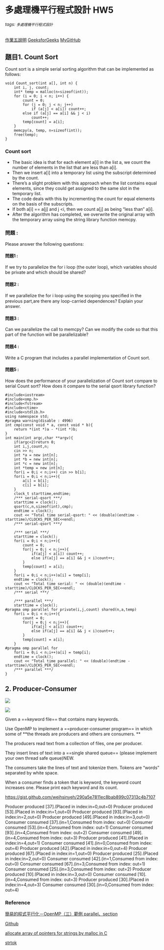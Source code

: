 # 多處理機平行程式設計 HW5
###### tags: `多處理機平行程式設計`
[作業五說明](https://hackmd.io/@ZZta/ByG45r8Qj)
[GeeksforGeeks](https://www.geeksforgeeks.org/counting-sort/)
[MyGitHub](https://github.com/weihsinyeh/parallelprogramming/tree/main/HW5)
## 題目1. Count Sort
Count sort is a simple serial sorting algorithm that can be implemented as follows:
```c=
void Count_sort(int a[], int n) { 
    int i, j, count;
    int* temp = malloc(n∗sizeof(int));
    for (i = 0; i < n; i++) { 
        count = 0; 
        for (j = 0; j < n; j++) 
            if (a[j] < a[i]) count++; 
        else if (a[j] == a[i] && j < i)
            count++;
        temp[count] = a[i]; 
    } 
    memcpy(a, temp, n∗sizeof(int)); 
    free(temp); 
} 
```
### Count sort 
* The basic idea is that for each element a[i] in the list a, we count the number of elements in the list that are less than a[i]. 
* Then we insert a[i] into a temporary list using the subscript determined by the count. 
* There’s a slight problem with this approach when the list contains equal elements, since they could get assigned to the same slot in the temporary list. 
* The code deals with this by incrementing the count for equal elements on the basis of the subscripts. 
* If both a[i] == a[j] and j <i, then we count a[j] as being “less than” a[i].
* After the algorithm has completed, we overwrite the original array with the temporary array using the string library function memcpy.

### 問題 :
Please answer the following questions:

#### 問題1 : 
If we try to parallelize the for i loop (the outer loop), which variables should be private and which should be shared?
#### 問題2 : 
If we parallelize the for i loop using the scoping you speciﬁed in the previous part,are there any loop-carried dependences? Explain your answer.
#### 問題3 : 
Can we parallelize the call to memcpy? Can we modify the code so that this part of the function will be parallelizable?
#### 問題4 : 
Write a C program that includes a parallel implementation of Count sort.
#### 問題5 : 
How does the performance of your parallelization of Count sort compare to serial Count sort? How does it compare to the serial qsort library function?
```c=
#include<iostream>
#include<omp.h>
#include<fstream>
#include<ctime>
#include<stdlib.h>
using namespace std;
#pragma warning(disable : 4996)
int cmp(const void * a, const void * b){
    return *(int *)a - *(int *)b;
}
int main(int argc,char **argv){
    if(argc<2)return 0;
    int i,j,count,n;
    cin >> n;
    int *a = new int[n];
    int *b = new int[n];
    int *c = new int[n];
    int *temp = new int[n];
    for(i = 0;i < n;i++) cin >> b[i];
    for(i = 0;i < n;i++){
        a[i] = b[i];
        c[i] = b[i];
    }
    clock_t starttime,endtime;
    /*** serial-qsort ***/
    starttime = clock();
    qsort(c,n,sizeof(int),cmp);
    endtime = clock();
    cout << "Total time serial-qsort: " << (double)(endtime - starttime)/CLOCKS_PER_SEC<<endl;
    /*** serial-qsort ***/
    
    /*** serial ***/
    starttime = clock();
    for(i = 0;i < n;i++){
        count = 0;
        for(j = 0;j < n;j++){
            if(a[j] < a[i]) count++;
            else if(a[j] == a[i] && j < i)count++;
        }
        temp[count] = a[i];
    }
    for(i = 0;i < n;i++)a[i] = temp[i];
    endtime = clock();
    cout << "Total time serial: " << (double)(endtime - starttime)/CLOCKS_PER_SEC<<endl;
    /*** serial ***/

    /*** parallel ***/
    starttime = clock();
#pragma omp parallel for private(i,j,count) shared(n,a,temp)
    for(i = 0;i < n;i++){
        count = 0;
        for(j = 0;j < n;j++){
            if(a[j] < a[i]) count++;
            else if(a[j] == a[i] && j < i)count++;
        }
        temp[count] = a[i];
    }
#pragma omp parallel for
    for(i = 0;i < n;i++)a[i] = temp[i];
    endtime = clock();
    cout << "Total time parallel: " << (double)(endtime - starttime)/CLOCKS_PER_SEC<<endl;
    /*** parallel ***/
}
```

## 2. Producer-Consumer
![](https://i.imgur.com/yEj8PQl.png)

![](https://i.imgur.com/wlZ70Us.png)

Given a ==keyword file== that contains many keywords. 

Use OpenMP to implement a ==producer-consumer program== in which some of **the threads are producers and others are consumers. **

The producers read text from a collection of files, one per producer. 

They insert lines of text into a ==single shared queue== (please implement your own thread safe queue)NEW. 

The consumers take the lines of text and tokenize them. Tokens are “words” separated by white space. 

When a consumer finds a token that is keyword, the keyword count increases one. Please print each keyword and its count.

https://gist.github.com/weihsinyeh/290a5e7811ec8bab899c07313c4b7107

Producer produced [37].(Placed in index:in=0,out=0)
Producer produced [53].(Placed in index:in=1,out=0)
Producer produced [93].(Placed in index:in=2,out=0)
Producer produced [49].(Placed in index:in=3,out=0)
                Consumer consumed [37].(in=1,Consumed from index: out=0)
                Consumer consumed [53].(in=4,Consumed from index: out=1)
                Consumer consumed [93].(in=4,Consumed from index: out=2)
                Consumer consumed [49].(in=4,Consumed from index: out=3)
Producer produced [41].(Placed in index:in=4,out=1)
                Consumer consumed [41].(in=0,Consumed from index: out=4)
Producer produced [42].(Placed in index:in=0,out=4)
Producer produced [67].(Placed in index:in=1,out=0)
Producer produced [25].(Placed in index:in=2,out=0)
                Consumer consumed [42].(in=1,Consumed from index: out=0)
                Consumer consumed [67].(in=3,Consumed from index: out=1)
                Consumer consumed [25].(in=3,Consumed from index: out=2)
Producer produced [10].(Placed in index:in=3,out=0)
                Consumer consumed [10].(in=4,Consumed from index: out=3)
Producer produced [30].(Placed in index:in=4,out=3)
                Consumer consumed [30].(in=0,Consumed from index: out=4)
                
### Reference
[簡易的程式平行化－OpenMP（三）範例 parallel、section](https://kheresy.wordpress.com/2006/09/15/%E7%B0%A1%E6%98%93%E7%9A%84%E7%A8%8B%E5%BC%8F%E5%B9%B3%E8%A1%8C%E5%8C%96%EF%BC%8Dopenmp%EF%BC%88%E4%B8%89%EF%BC%89%E7%AF%84%E4%BE%8B-parallel%E3%80%81section/)

[Github](https://gist.github.com/weihsinyeh/290a5e7811ec8bab899c07313c4b7107)

[allocate array of pointers for strings by malloc in C](https://stackoverflow.com/questions/15686890/how-to-allocate-array-of-pointers-for-strings-by-malloc-in-c)

[strtok](https://pubs.opengroup.org/onlinepubs/9699919799.2016edition/functions/strtok.html)
